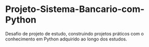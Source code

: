 # Projeto-Sistema-Bancario-com-Python
Desafio de projeto de estudo, construindo projetos práticos com o conhecimento em Python adquirido ao longo dos estudos.
